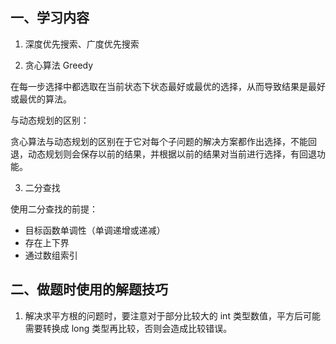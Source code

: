 ## 一、学习内容

1. 深度优先搜索、广度优先搜索

2. 贪心算法 Greedy

在每一步选择中都选取在当前状态下状态最好或最优的选择，从而导致结果是最好或最优的算法。

与动态规划的区别：

贪心算法与动态规划的区别在于它对每个子问题的解决方案都作出选择，不能回退，动态规划则会保存以前的结果，并根据以前的结果对当前进行选择，有回退功能。

3. 二分查找

使用二分查找的前提：

- 目标函数单调性（单调递增或递减）
- 存在上下界
- 通过数组索引

## 二、做题时使用的解题技巧

1. 解决求平方根的问题时，要注意对于部分比较大的 int 类型数值，平方后可能需要转换成 long 类型再比较，否则会造成比较错误。
